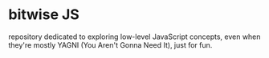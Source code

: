 # bitwise JS

repository dedicated to exploring low-level JavaScript concepts, even when they're mostly YAGNI (You Aren't Gonna Need It), just for fun.
